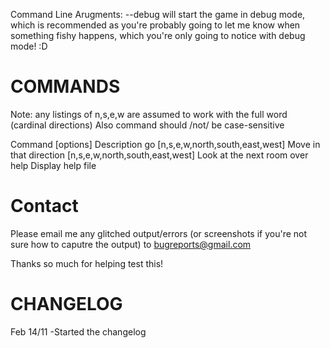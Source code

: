 Command Line Arugments: --debug will start the game in debug mode, which is recommended as you're probably going to let me know when something fishy happens, which you're only going to notice with debug mode! :D



COMMANDS
=======
Note: any listings of n,s,e,w are assumed to work with the full word (cardinal directions)
Also command should /not/ be case-sensitive

Command [options]                    Description
go [n,s,e,w,north,south,east,west]  Move in that direction
[n,s,e,w,north,south,east,west]     Look at the next room over
help                                Display help file


Contact
=======
Please email me any glitched output/errors (or screenshots if you're not sure how to caputre the output) to bugreports@gmail.com

Thanks so much for helping test this!

CHANGELOG
========

Feb 14/11
-Started the changelog
